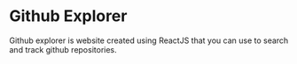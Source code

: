 # Github Explorer
Github explorer is website created using ReactJS that you can use to search and track github repositories.  

